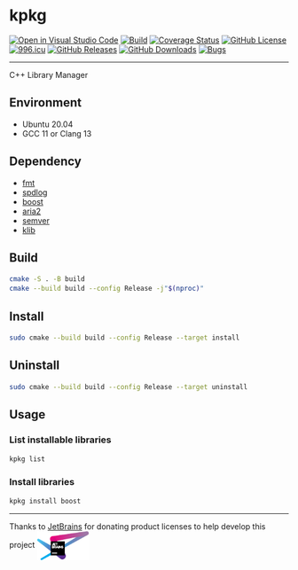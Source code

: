 # kpkg

[![Open in Visual Studio Code](https://open.vscode.dev/badges/open-in-vscode.svg)](https://open.vscode.dev/KaiserLancelot/kpkg)
[![Build](https://github.com/KaiserLancelot/kpkg/actions/workflows/build.yml/badge.svg)](https://github.com/KaiserLancelot/kpkg/actions/workflows/build.yml)
[![Coverage Status](https://coveralls.io/repos/github/KaiserLancelot/kpkg/badge.svg?branch=main)](https://coveralls.io/github/KaiserLancelot/kpkg?branch=main)
[![GitHub License](https://img.shields.io/github/license/KaiserLancelot/kpkg)](https://github.com/KaiserLancelot/kpkg/blob/main/LICENSE)
[![996.icu](https://img.shields.io/badge/link-996.icu-red.svg)](https://996.icu)
[![GitHub Releases](https://img.shields.io/github/release/KaiserLancelot/kpkg)](https://github.com/KaiserLancelot/kpkg/releases/latest)
[![GitHub Downloads](https://img.shields.io/github/downloads/KaiserLancelot/kpkg/total)](https://github.com/KaiserLancelot/kpkg/releases)
[![Bugs](https://img.shields.io/github/issues/KaiserLancelot/kpkg/bug)](https://github.com/KaiserLancelot/kpkg/issues?q=is%3Aopen+is%3Aissue+label%3Abug)

---

C++ Library Manager

## Environment

- Ubuntu 20.04
- GCC 11 or Clang 13

## Dependency

- [fmt](https://github.com/fmtlib/fmt)
- [spdlog](https://github.com/gabime/spdlog)
- [boost](https://www.boost.org/)
- [aria2](https://github.com/aria2/aria2)
- [semver](https://github.com/Neargye/semver)
- [klib](https://github.com/KaiserLancelot/klib)

## Build

```bash
cmake -S . -B build
cmake --build build --config Release -j"$(nproc)"
```

## Install

```bash
sudo cmake --build build --config Release --target install
```

## Uninstall

```bash
sudo cmake --build build --config Release --target uninstall
```

## Usage

### List installable libraries

```bash
kpkg list
```

### Install libraries

```bash
kpkg install boost
```

---

Thanks to [JetBrains](https://www.jetbrains.com/) for donating product licenses to help develop this project <a href="https://www.jetbrains.com/"><img src="logo/jetbrains.svg" width="94" align="center" /></a>
